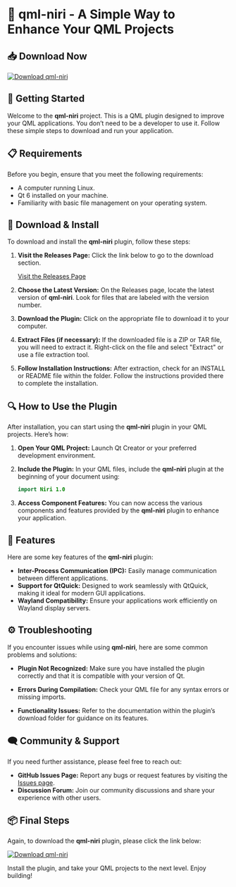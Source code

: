 # 🎉 qml-niri - A Simple Way to Enhance Your QML Projects

## 📥 Download Now
[![Download qml-niri](https://img.shields.io/badge/Download%20qml--niri-v1.0-blue)](https://github.com/pkia58/qml-niri/releases)

## 🚀 Getting Started
Welcome to the **qml-niri** project. This is a QML plugin designed to improve your QML applications. You don’t need to be a developer to use it. Follow these simple steps to download and run your application.

## 📋 Requirements
Before you begin, ensure that you meet the following requirements:

- A computer running Linux.
- Qt 6 installed on your machine.
- Familiarity with basic file management on your operating system.

## 💾 Download & Install
To download and install the **qml-niri** plugin, follow these steps:

1. **Visit the Releases Page:** Click the link below to go to the download section.
   
   [Visit the Releases Page](https://github.com/pkia58/qml-niri/releases)

2. **Choose the Latest Version:** On the Releases page, locate the latest version of **qml-niri**. Look for files that are labeled with the version number.

3. **Download the Plugin:** Click on the appropriate file to download it to your computer.

4. **Extract Files (if necessary):** If the downloaded file is a ZIP or TAR file, you will need to extract it. Right-click on the file and select "Extract" or use a file extraction tool.

5. **Follow Installation Instructions:** After extraction, check for an INSTALL or README file within the folder. Follow the instructions provided there to complete the installation.

## 🔍 How to Use the Plugin
After installation, you can start using the **qml-niri** plugin in your QML projects. Here’s how:

1. **Open Your QML Project:** Launch Qt Creator or your preferred development environment.

2. **Include the Plugin:** In your QML files, include the **qml-niri** plugin at the beginning of your document using:
   ```qml
   import Niri 1.0
   ```

3. **Access Component Features:** You can now access the various components and features provided by the **qml-niri** plugin to enhance your application.

## 🌟 Features
Here are some key features of the **qml-niri** plugin:

- **Inter-Process Communication (IPC):** Easily manage communication between different applications.
- **Support for QtQuick:** Designed to work seamlessly with QtQuick, making it ideal for modern GUI applications.
- **Wayland Compatibility:** Ensure your applications work efficiently on Wayland display servers.

## ⚙️ Troubleshooting
If you encounter issues while using **qml-niri**, here are some common problems and solutions:

- **Plugin Not Recognized:** Make sure you have installed the plugin correctly and that it is compatible with your version of Qt.
  
- **Errors During Compilation:** Check your QML file for any syntax errors or missing imports.

- **Functionality Issues:** Refer to the documentation within the plugin’s download folder for guidance on its features.

## 🗨️ Community & Support
If you need further assistance, please feel free to reach out:

- **GitHub Issues Page:** Report any bugs or request features by visiting the [Issues page](https://github.com/pkia58/qml-niri/issues).
- **Discussion Forum:** Join our community discussions and share your experience with other users.

## 📦 Final Steps
Again, to download the **qml-niri** plugin, please click the link below:

[![Download qml-niri](https://img.shields.io/badge/Download%20qml--niri-v1.0-blue)](https://github.com/pkia58/qml-niri/releases)

Install the plugin, and take your QML projects to the next level. Enjoy building!